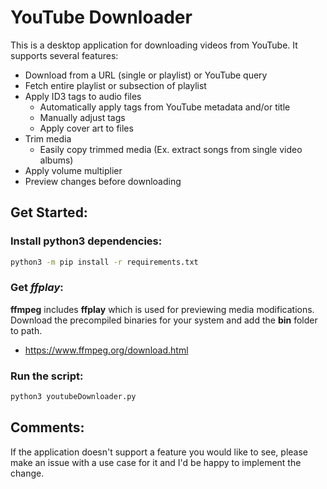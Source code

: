 # YouTube Downloader

This is a desktop application for downloading videos from YouTube. It supports several features:

* Download from a URL (single or playlist) or YouTube query
* Fetch entire playlist or subsection of playlist
* Apply ID3 tags to audio files
    * Automatically apply tags from YouTube metadata and/or title
    * Manually adjust tags
    * Apply cover art to files
* Trim media
    * Easily copy trimmed media (Ex. extract songs from single video albums)
* Apply volume multiplier
* Preview changes before downloading


## Get Started:

### Install python3 dependencies:

```bash
python3 -m pip install -r requirements.txt
```

### Get *ffplay*:
**ffmpeg** includes **ffplay** which is used for previewing media modifications. Download the precompiled binaries for your system and add the **bin** folder to path.
- https://www.ffmpeg.org/download.html

### Run the script:

```bash
python3 youtubeDownloader.py
```


## Comments:
If the application doesn't support a feature you would like to see, please make an issue with a use case for it and I'd be happy to implement the change.